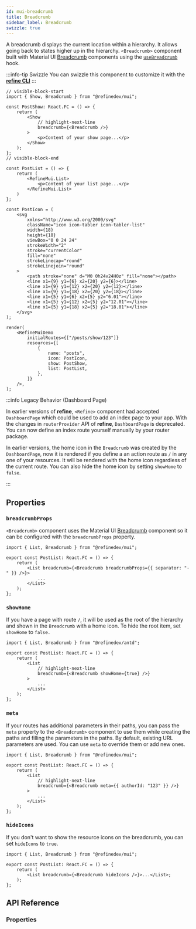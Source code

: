 ```yaml
---
id: mui-breadcrumb
title: Breadcrumb
sidebar_label: Breadcrumb
swizzle: true
---
```


A breadcrumb displays the current location within a hierarchy. It allows going back to states higher up in the hierarchy. `<Breadcrumb>` component built with Material UI [Breadcrumb][mui-breadcrumb] components using the [`useBreadcrumb`](/api-reference/core/hooks/useBreadcrumb.md) hook.

:::info-tip Swizzle
You can swizzle this component to customize it with the [**refine CLI**](/docs/packages/documentation/cli)
:::

```tsx live url=http://localhost:3000/posts/show/123 previewHeight=280px disableScroll
// visible-block-start
import { Show, Breadcrumb } from "@refinedev/mui";

const PostShow: React.FC = () => {
    return (
        <Show
            // highlight-next-line
            breadcrumb={<Breadcrumb />}
        >
            <p>Content of your show page...</p>
        </Show>
    );
};
// visible-block-end

const PostList = () => {
    return (
        <RefineMui.List>
            <p>Content of your list page...</p>
        </RefineMui.List>
    )
};

const PostIcon = (
    <svg
        xmlns="http://www.w3.org/2000/svg"
        className="icon icon-tabler icon-tabler-list"
        width={18}
        height={18}
        viewBox="0 0 24 24"
        strokeWidth="2"
        stroke="currentColor"
        fill="none"
        strokeLinecap="round"
        strokeLinejoin="round"
    >
        <path stroke="none" d="M0 0h24v24H0z" fill="none"></path>
        <line x1={9} y1={6} x2={20} y2={6}></line>
        <line x1={9} y1={12} x2={20} y2={12}></line>
        <line x1={9} y1={18} x2={20} y2={18}></line>
        <line x1={5} y1={6} x2={5} y2="6.01"></line>
        <line x1={5} y1={12} x2={5} y2="12.01"></line>
        <line x1={5} y1={18} x2={5} y2="18.01"></line>
    </svg>
);

render(
    <RefineMuiDemo
        initialRoutes={["/posts/show/123"]}
        resources={[
            {
                name: "posts",
                icon: PostIcon,
                show: PostShow,
                list: PostList,
            },
        ]}
    />,
);
```

:::info Legacy Behavior (Dashboard Page)

In earlier versions of **refine**, `<Refine>` component had accepted `DashboardPage` which could be used to add an index page to your app. With the changes in `routerProvider` API of **refine**, `DashboardPage` is deprecated. You can now define an index route yourself manually by your router package.

In earlier versions, the home icon in the `Breadcrumb` was created by the `DashboardPage`, now it is rendered if you define a an action route as `/` in any one of your resources. It will be rendered with the home icon regardless of the current route. You can also hide the home icon by setting `showHome` to `false`.

:::

## Properties

### `breadcrumbProps`

`<Breadcrumb>` component uses the Material UI [Breadcrumb][mui-breadcrumb] component so it can be configured with the `breadcrumbProps` property.

```tsx
import { List, Breadcrumb } from "@refinedev/mui";

export const PostList: React.FC = () => {
    return (
        <List breadcrumb={<Breadcrumb breadcrumbProps={{ separator: "-" }} />}>
            ...
        </List>
    );
};
```

### `showHome`

If you have a page with route `/`, it will be used as the root of the hierarchy and shown in the `Breadcrumb` with a home icon. To hide the root item, set `showHome` to `false.`

```tsx
import { List, Breadcrumb } from "@refinedev/antd";

export const PostList: React.FC = () => {
    return (
        <List
            // highlight-next-line
            breadcrumb={<Breadcrumb showHome={true} />}
        >
            ...
        </List>
    );
};
```

### `meta`

If your routes has additional parameters in their paths, you can pass the `meta` property to the `<Breadcrumb>` component to use them while creating the paths and filling the parameters in the paths. By default, existing URL parameters are used. You can use `meta` to override them or add new ones.

```tsx
import { List, Breadcrumb } from "@refinedev/mui";

export const PostList: React.FC = () => {
    return (
        <List
            // highlight-next-line
            breadcrumb={<Breadcrumb meta={{ authorId: "123" }} />}
        >
            ...
        </List>
    );
};
```

### `hideIcons`

If you don't want to show the resource icons on the breadcrumb, you can set `hideIcons` to `true`.

```tsx
import { List, Breadcrumb } from "@refinedev/mui";

export const PostList: React.FC = () => {
    return (
        <List breadcrumb={<Breadcrumb hideIcons />}>...</List>;
    );
};
```

## API Reference
### Properties

<PropsTable module="@refinedev/mui/Breadcrumb"
breadcrumbProps-type="[BreadcrumbProps](https://mui.com/material-ui/react-breadcrumbs/#main-content)"
breadcrumbProps-description="Passes properties for [`<Breadcrumb>`](https://mui.com/material-ui/react-breadcrumbs/#api)"
/>

[mui-breadcrumb]: https://mui.com/material-ui/react-breadcrumbs/#main-content
[mui-breadcrumb-props]: https://mui.com/material-ui/react-breadcrumbs/#api
[source-code]: https://github.com/refinedev/refine/blob/master/packages/mui/src/components/breadcrumb/index.tsx
